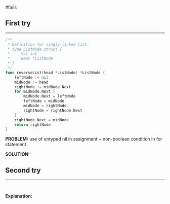 #fails 
## First try
___
```go
/**
 * Definition for singly-linked list.
 * type ListNode struct {
 *     Val int
 *     Next *ListNode
 * }
 */
func reverseList(head *ListNode) *ListNode {
    leftNode := nil
    midNode := head
    rightNode := midNode.Next
    for midNode.Next {
        midNode.Next = leftNode
        leftNode = midNode
        midNode = rightNode
        rightNode = rightNode.Next
    }
    rightNode.Next = midNode
    return rightNode
}
```

**PROBLEM:** use of untyped nil in assignment + non-boolean condition in for statement

**SOLUTION:**



## Second try
____
```go



```

**Explanation:**
